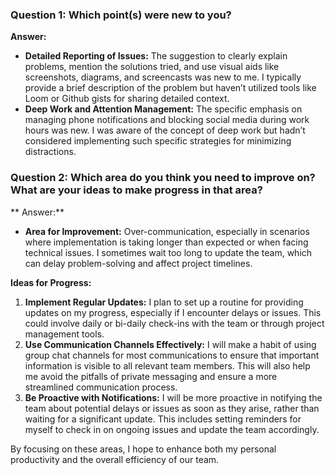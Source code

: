 
### Question 1: Which point(s) were new to you?

**Answer:**
- **Detailed Reporting of Issues:** The suggestion to clearly explain problems, mention the solutions tried, and use visual aids like screenshots, diagrams, and screencasts was new to me. I typically provide a brief description of the problem but haven’t utilized tools like Loom or Github gists for sharing detailed context.
- **Deep Work and Attention Management:** The specific emphasis on managing phone notifications and blocking social media during work hours was new. I was aware of the concept of deep work but hadn’t considered implementing such specific strategies for minimizing distractions.

### Question 2: Which area do you think you need to improve on? What are your ideas to make progress in that area?

** Answer:**
- **Area for Improvement:** Over-communication, especially in scenarios where implementation is taking longer than expected or when facing technical issues. I sometimes wait too long to update the team, which can delay problem-solving and affect project timelines.

**Ideas for Progress:**
1. **Implement Regular Updates:** I plan to set up a routine for providing updates on my progress, especially if I encounter delays or issues. This could involve daily or bi-daily check-ins with the team or through project management tools.
2. **Use Communication Channels Effectively:** I will make a habit of using group chat channels for most communications to ensure that important information is visible to all relevant team members. This will also help me avoid the pitfalls of private messaging and ensure a more streamlined communication process.
3. **Be Proactive with Notifications:** I will be more proactive in notifying the team about potential delays or issues as soon as they arise, rather than waiting for a significant update. This includes setting reminders for myself to check in on ongoing issues and update the team accordingly.

By focusing on these areas, I hope to enhance both my personal productivity and the overall efficiency of our team.
